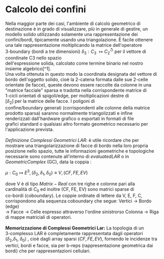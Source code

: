 # Calcolo dei confini

Nella maggior parte dei casi, l'ambiente di calcolo geometrico di  
destinazione è in grado di visualizzare, più in generale di gestire, un  
modello solido utilizzando solamente una rappresentazione dei  
confini/bordi, tipicamente usando una triangolazione. È facile ottenere  
una tale rappresentazione moltiplicando la matrice dell'operatore  
3-boundary (bordi a tre dimensioni) $\delta_3 : C_3$ $\longmapsto  
C_2^\circlearrowleft$ per il vettore di coordinate C3 nello spazio  
dell'espressione solida, calcolato come termine binario nel nostro  
insieme algebrico[^1].\
Una volta ottenuta in questo modo la coordinata designata del vettore di  
bordo dell'oggetto solido, cioè la 2-catena formata dalle sue 2-celle  
orientate (le facce), queste devono essere raccolte da colonne in una  
"matrice facciale" sparsa e tradotta nella corrispondente matrice di  
1-cicli orientati di spigoli/edge, per moltiplicazioni destre di  
[$\delta_2$] per la matrice delle facce. I poligoni di  
confine/boundary generati (corrispondenti alle colonne della matrice  
prodotto sparsa) saranno normalmente triangolizzati e infine  
renderizzati dall'hardware grafico o esportati in formati di file  
grafici standard o qualsiasi altro formato geometrico necessario per  
l'applicazione prevista.\
\
*Definizione Complessi Geometrici LAR*: è utile ricordare che per  
mostrare una triangolarizzazione di facce di bordo nella loro propria  
posizione nello spazio, tutte le informazioni geometriche e topologiche  
necessarie sono contenute all'interno di $evaluatedLAR$ o in  
$GeometricComplex$ (GC), data la coppia :


$\mu : C_0 \longmapsto E^3, (\delta_2,\delta_1, \delta_0)  
\equiv V, (CF, FE, EV)$


dove V è di tipo $Matrix-Real$ con tre righe e colonne pari alla  
cardinalità di $C_0$ ed inoltre (CF, FE, EV) sono matrici sparse di  
co-bordi (coboundary). Le coppie ordinate di lettere da V, E, F, C,  
corrispondono alla sequenza coboundary che segue: Vertici → Bordo (edge)  
→ Facce → Celle espresso attraverso l'ordine sinistrorso Colonna → Riga  
di mappe matriciali di operatori.\
\
**Memorizzazione di Complessi Geometrici Lar:** La topologia di un  
3-complesso LAR è completamente rappresentata dagli operatori  
($\delta_2$,$\delta_1$, $\delta_0$) , cioè dagli array sparsi $(CF, FE, EV)$, fornendo le incidenze tra vertici, bordi e facce, sia per b-reps  (rappresentazione geometrica dai bordi) che per rappresentazioni cellulari.
